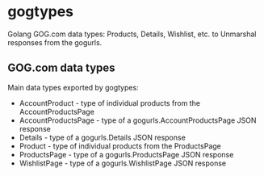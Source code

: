 # gogtypes

Golang GOG.com data types: Products, Details, Wishlist, etc. to Unmarshal responses from the gogurls.

## GOG.com data types

Main data types exported by gogtypes:

- AccountProduct - type of individual products from the AccountProductsPage
- AccountProductsPage - type of a gogurls.AccountProductsPage JSON response
- Details - type of a gogurls.Details JSON response
- Product - type of individual products from the ProductsPage
- ProductsPage - type of a gogurls.ProductsPage JSON response
- WishlistPage - type of a gogurls.WishlistPage JSON response